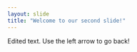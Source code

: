 ```yaml
---
layout: slide
title: "Welcome to our second slide!"
---
```

Edited text.
Use the left arrow to go back!
